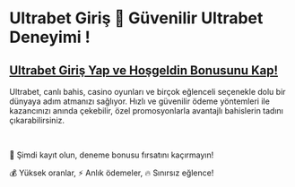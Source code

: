 # Ultrabet Giriş 🎲 Güvenilir Ultrabet Deneyimi !

## [Ultrabet Giriş Yap ve Hoşgeldin Bonusunu Kap!](https://winzhub.org/?utm_source=Ultrabet&utm_medium=referral)

Ultrabet, canlı bahis, casino oyunları ve birçok eğlenceli seçenekle dolu bir dünyaya adım atmanızı sağlıyor. Hızlı ve güvenilir ödeme yöntemleri ile kazancınızı anında çekebilir, özel promosyonlarla avantajlı bahislerin tadını çıkarabilirsiniz. 

<br>

🎁 Şimdi kayıt olun, deneme bonusu fırsatını kaçırmayın!

💰 Yüksek oranlar, ⚡ Anlık ödemeler, 🔥 Sınırsız eğlence!
